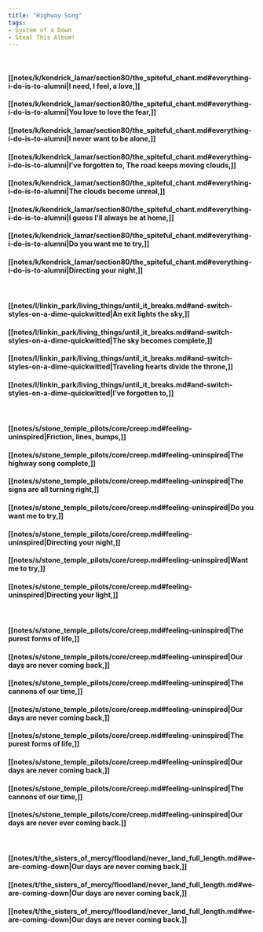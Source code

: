 ```yaml
---
title: "Highway Song"
tags:
- System of a Down
- Steal This Album!
---
```

&nbsp;
#### [[notes/k/kendrick_lamar/section80/the_spiteful_chant.md#everything-i-do-is-to-alumni|I need, I feel, a love,]]
#### [[notes/k/kendrick_lamar/section80/the_spiteful_chant.md#everything-i-do-is-to-alumni|You love to love the fear,]]
#### [[notes/k/kendrick_lamar/section80/the_spiteful_chant.md#everything-i-do-is-to-alumni|I never want to be alone,]]
#### [[notes/k/kendrick_lamar/section80/the_spiteful_chant.md#everything-i-do-is-to-alumni|I've forgotten to, The road keeps moving clouds,]]
#### [[notes/k/kendrick_lamar/section80/the_spiteful_chant.md#everything-i-do-is-to-alumni|The clouds become unreal,]]
#### [[notes/k/kendrick_lamar/section80/the_spiteful_chant.md#everything-i-do-is-to-alumni|I guess I'll always be at home,]]
#### [[notes/k/kendrick_lamar/section80/the_spiteful_chant.md#everything-i-do-is-to-alumni|Do you want me to try,]]
#### [[notes/k/kendrick_lamar/section80/the_spiteful_chant.md#everything-i-do-is-to-alumni|Directing your night,]]
&nbsp;
#### [[notes/l/linkin_park/living_things/until_it_breaks.md#and-switch-styles-on-a-dime-quickwitted|An exit lights the sky,]]
#### [[notes/l/linkin_park/living_things/until_it_breaks.md#and-switch-styles-on-a-dime-quickwitted|The sky becomes complete,]]
#### [[notes/l/linkin_park/living_things/until_it_breaks.md#and-switch-styles-on-a-dime-quickwitted|Traveling hearts divide the throne,]]
#### [[notes/l/linkin_park/living_things/until_it_breaks.md#and-switch-styles-on-a-dime-quickwitted|I've forgotten to,]]
&nbsp;
#### [[notes/s/stone_temple_pilots/core/creep.md#feeling-uninspired|Friction, lines, bumps,]]
#### [[notes/s/stone_temple_pilots/core/creep.md#feeling-uninspired|The highway song complete,]]
#### [[notes/s/stone_temple_pilots/core/creep.md#feeling-uninspired|The signs are all turning right,]]
#### [[notes/s/stone_temple_pilots/core/creep.md#feeling-uninspired|Do you want me to try,]]
#### [[notes/s/stone_temple_pilots/core/creep.md#feeling-uninspired|Directing your night,]]
#### [[notes/s/stone_temple_pilots/core/creep.md#feeling-uninspired|Want me to try,]]
#### [[notes/s/stone_temple_pilots/core/creep.md#feeling-uninspired|Directing your light,]]
&nbsp;
#### [[notes/s/stone_temple_pilots/core/creep.md#feeling-uninspired|The purest forms of life,]]
#### [[notes/s/stone_temple_pilots/core/creep.md#feeling-uninspired|Our days are never coming back,]]
#### [[notes/s/stone_temple_pilots/core/creep.md#feeling-uninspired|The cannons of our time,]]
#### [[notes/s/stone_temple_pilots/core/creep.md#feeling-uninspired|Our days are never coming back,]]
#### [[notes/s/stone_temple_pilots/core/creep.md#feeling-uninspired|The purest forms of life,]]
#### [[notes/s/stone_temple_pilots/core/creep.md#feeling-uninspired|Our days are never coming back,]]
#### [[notes/s/stone_temple_pilots/core/creep.md#feeling-uninspired|The cannons of our time,]]
#### [[notes/s/stone_temple_pilots/core/creep.md#feeling-uninspired|Our days are never ever coming back.]]
&nbsp;
#### [[notes/t/the_sisters_of_mercy/floodland/never_land_full_length.md#we-are-coming-down|Our days are never coming back,]]
#### [[notes/t/the_sisters_of_mercy/floodland/never_land_full_length.md#we-are-coming-down|Our days are never coming back,]]
#### [[notes/t/the_sisters_of_mercy/floodland/never_land_full_length.md#we-are-coming-down|Our days are never coming back.]]
